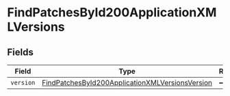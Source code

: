 # FindPatchesById200ApplicationXMLVersions


## Fields

| Field                                                                                                                         | Type                                                                                                                          | Required                                                                                                                      | Description                                                                                                                   |
| ----------------------------------------------------------------------------------------------------------------------------- | ----------------------------------------------------------------------------------------------------------------------------- | ----------------------------------------------------------------------------------------------------------------------------- | ----------------------------------------------------------------------------------------------------------------------------- |
| `version`                                                                                                                     | [FindPatchesById200ApplicationXMLVersionsVersion](../../models/operations/findpatchesbyid200applicationxmlversionsversion.md) | :heavy_minus_sign:                                                                                                            | N/A                                                                                                                           |